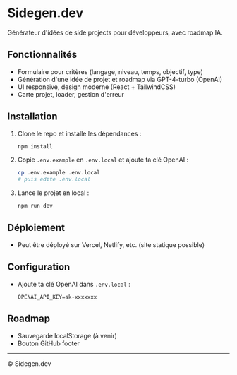 # Sidegen.dev

Générateur d'idées de side projects pour développeurs, avec roadmap IA.

## Fonctionnalités
- Formulaire pour critères (langage, niveau, temps, objectif, type)
- Génération d'une idée de projet et roadmap via GPT-4-turbo (OpenAI)
- UI responsive, design moderne (React + TailwindCSS)
- Carte projet, loader, gestion d'erreur

## Installation

1. Clone le repo et installe les dépendances :
   ```bash
   npm install
   ```
2. Copie `.env.example` en `.env.local` et ajoute ta clé OpenAI :
   ```bash
   cp .env.example .env.local
   # puis édite .env.local
   ```
3. Lance le projet en local :
   ```bash
   npm run dev
   ```

## Déploiement

- Peut être déployé sur Vercel, Netlify, etc. (site statique possible)

## Configuration

- Ajoute ta clé OpenAI dans `.env.local` :
  ```env
  OPENAI_API_KEY=sk-xxxxxxx
  ```

## Roadmap
- Sauvegarde localStorage (à venir)
- Bouton GitHub footer

---

© Sidegen.dev
